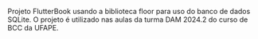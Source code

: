 Projeto FlutterBook usando a biblioteca floor para uso do banco de dados SQLite.
O projeto é utilizado nas aulas da turma DAM 2024.2 do curso de BCC da UFAPE.
